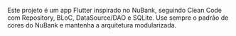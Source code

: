 <!-- Use this file to provide workspace-specific custom instructions to Copilot. For more details, visit https://code.visualstudio.com/docs/copilot/copilot-customization#_use-a-githubcopilotinstructionsmd-file -->

Este projeto é um app Flutter inspirado no NuBank, seguindo Clean Code com Repository, BLoC, DataSource/DAO e SQLite. Use sempre o padrão de cores do NuBank e mantenha a arquitetura modularizada.
